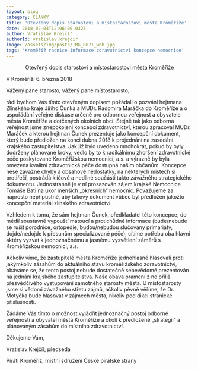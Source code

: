 ```yaml
---
layout: blog
category: CLANKY
title: 'Otevřený dopis starostovi a místostarostovi města Kroměříže'
date: 2018-02-04T12:06:00.032Z
author: Vratislav Krejčíř
authorId: vratislav.krejcir
image: /assets/img/posts/IMG_0871_web.jpg
tags: 'Kroměříž radnice informace zdravotnictví koncepce nemocnice'
---
```


<center>Otevřený dopis starostovi a místostarostovi města Kroměříže</center>

V Kroměříži 6. března 2018



Vážený pane starosto, vážený pane místostarosto,

rádi bychom Vás tímto otevřeným dopisem požádali o pozvání hejtmana Zlínského kraje Jiřího Čunka a MUDr. Radomíra Maráčka do Kroměříže a o uspořádání veřejné diskuse určené pro odbornou veřejnost a obyvatele města Kroměříže a dotčených okolních obcí.
Stejně tak jako odborná veřejnost jsme znepokojeni koncepcí zdravotnictví, kterou zpracoval MUDr. Maráček a kterou hejtman Čunek prezentuje jako koncepční dokument, který bude předložen na konci dubna 2018 k projednání na zasedání krajského zastupitelstva. Jak již bylo uvedeno mnohokrát, pokud by byly dodrženy plánované kroky, vedlo by to k radikálnímu zhoršení zdravotnické péče poskytované Kroměřížskou nemocnicí, a.s. a výrazně by byla omezena kvalitní zdravotnická péče dostupná našim občanům.
Koncepce nese závažné chyby a obsahové nedostatky, na některých místech si protiřečí, postrádá klíčové a nedílné součásti takto závažného strategického dokumentu. Jednostranně je v ní prosazován zájem krajské Nemocnice Tomáše Bati na úkor menších „okresních“ nemocnic. Považujeme za naprosto nepřípustné, aby takový dokument vůbec byl předložen jakožto koncepční materiál zlínského zdravotnictví.

Vzhledem k tomu, že sám hejtman Čunek, předkladatel této koncepce, do médií soustavně vypouští matoucí a protichůdné informace (bude/nebude se rušit porodnice, ortopedie, budou/nebudou slučovány primariáty, dojde/nedojde k přesunům specializované péče), cítíme potřebu oba hlavní aktéry vyzvat k jednoznačnému a jasnému vysvětlení záměrů s Kroměřížskou nemocnicí, a.s.


Ačkoliv víme, že zastupitelé města Kroměříže jednohlasně hlasovali proti jakýmkoliv zásahům do aktuálního stavu kroměřížského zdravotnictví, obáváme se, že tento postoj nebude dostatečně sebevědomě prezentován na jednání krajského zastupitelstva. Naše obava pramení z ne příliš přesvědčivého vystupování samotného starosty města. U místostarosty jsme si vědomi závažného střetu zájmů, ačkoliv pěvně věříme, že Dr. Motyčka bude hlasovat v zájmech města, nikoliv pod dikcí stranické příslušnosti.

Žádáme Vás tímto o možnost vyjádřit jednoznačný postoj odborné veřejnosti a obyvatel města Kroměříže a okolí k předložené „strategii“ a plánovaným zásahům do místního zdravotnictví. 

Děkujeme Vám,


Vratislav Krejčíř, předseda

Piráti Kroměříž, místní sdružení České pirátské strany
